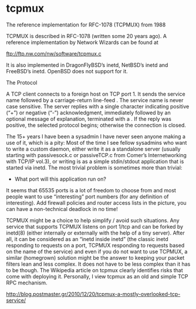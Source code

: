 tcpmux
======

The reference implementation for RFC-1078 (TCPMUX) from 1988

TCPMUX is described in RFC-1078 (written some 20 years ago). A reference
implementation by Network Wizards can be found at

ftp://ftp.nw.com/nw/software/tcpmux.c

It is also implemented in DragonFlyBSD’s inetd, NetBSD’s inetd and FreeBSD’s
inetd. OpenBSD does not support for it.

The Protocol

A TCP client connects to a foreign host on TCP port 1. It sends the service
name followed by a carriage-return line-feed . The service name is never case
sensitive. The server replies with a single character indicating positive
(“+”) or negative (“-”) acknowledgment, immediately followed by an optional
message of explanation, terminated with a . If the reply was positive, the
selected protocol begins; otherwise the connection is closed.

The 15+ years I have been a sysadmin I have never seen anyone making a use of
it, which is a pity: Most of the time I see fellow sysadmins who want to write
a custom daemon, either write it as a standalone server (usually starting with
passivesock.c or passiveTCP.c from Comer’s Internetworking with TCP/IP vol.3),
or writing is as a simple stdin/stdout application that is started via inetd.
The most trivial problem is sometimes more than trivial:

- What port will this application run on?

It seems that 65535 ports is a lot of freedom to choose from and most people
want to use “interesting” port numbers (for any definition of interesting).
Add firewall policies and router access lists in the picture, you can have a
non-technical deadlock in no time!

TCPMUX might be a choice to help simplify / avoid such situations. Any service
that supports TCPMUX listens on port 1/tcp and can be forked by inetd(8)
(either internally or externally with the help of a tiny server). After all,
it can be considered as an “inetd inside inetd” (the classic inetd responding
to requests on a port, TCPMUX responding to requests based on the name of the
service) and even if you do not want to use TCPMUX, a similar (homegrown)
solution might be the answer to keeping your packet filters lean and less
complex. It does not have to be less complex than it has to be though. The
Wikipedia article on tcpmux clearly identifies risks that come with deploying
it. Personally, I view tcpmux as an old and simple TCP RPC mechanism.

http://blog.postmaster.gr/2010/12/20/tcpmux-a-mostly-overlooked-tcp-service/
